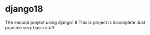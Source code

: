 # django18
The second project using django1.8
This is project is incomplete
Just practice very basic stuff
